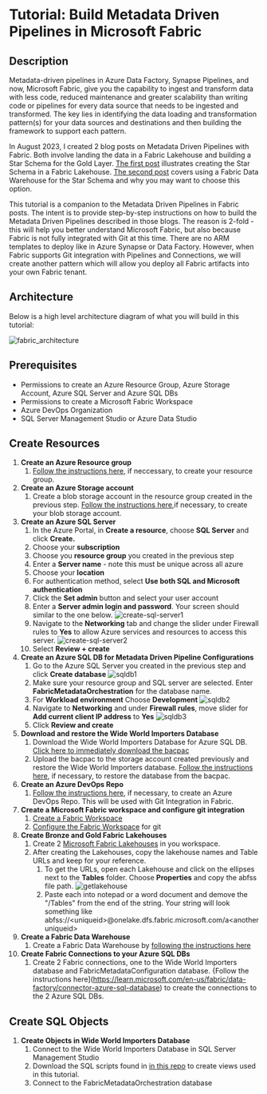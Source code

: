 # Tutorial: Build Metadata Driven Pipelines in Microsoft Fabric

## Description
Metadata-driven pipelines in Azure Data Factory, Synapse Pipelines, and now, Microsoft Fabric, give you the capability to ingest and transform data with less code, reduced maintenance and greater scalability than writing code or pipelines for every data source that needs to be ingested and transformed. The key lies in identifying the data loading and transformation pattern(s) for your data sources and destinations and then building the framework to support each pattern.

In August 2023, I created 2 blog posts on Metadata Driven Pipelines with Fabric. Both involve landing the data in a Fabric Lakehouse and building a Star Schema for the Gold Layer. [The first post](https://techcommunity.microsoft.com/t5/fasttrack-for-azure/metadata-driven-pipelines-for-microsoft-fabric/ba-p/3891651) illustrates creating the Star Schema in a Fabric Lakehouse. [The second post](https://techcommunity.microsoft.com/t5/fasttrack-for-azure/metadata-driven-pipelines-for-microsoft-fabric-part-2-data/ba-p/3906749) covers using a Fabric Data Warehouse for the Star Schema and why you may want to choose this option. 

This tutorial is a companion to the Metadata Driven Pipelines in Fabric posts. The intent is to provide step-by-step instructions on how to build the Metadata Driven Pipelines described in those blogs. The reason is 2-fold - this will help you better understand Microsoft Fabric, but also because Fabric is not fully integrated with Git at this time. There are no ARM templates to deploy like in Azure Synapse or Data Factory. However, when Fabric supports Git integration with Pipelines and Connections, we will create another pattern which will allow you deploy all Fabric artifacts into your own Fabric tenant.
## Architecture
Below is a high level architecture diagram of what you will build in this tutorial:

![fabric_architecture](images/fabric_metadata_architecture.jpg)
## Prerequisites
* Permissions to create an Azure Resource Group, Azure Storage Account, Azure SQL Server and Azure SQL DBs
* Permissions to create a Microsoft Fabric Workspace
* Azure DevOps Organization
* SQL Server Management Studio or Azure Data Studio
## Create Resources
1. **Create an Azure Resource group** 
    1. [Follow the instructions here](https://learn.microsoft.com/en-us/azure/azure-resource-manager/management/manage-resource-groups-portal), if neccessary, to create your resource group.
1. **Create an Azure Storage account**
    1. Create a blob storage account in the resource group created in the previous step. [Follow the instructions here](https://learn.microsoft.com/en-us/azure/storage/common/storage-account-create?tabs=azure-portal),if necessary, to create your blob storage account.
1. **Create an Azure SQL Server**
    1. In the Azure Portal, in **Create a resource**, choose **SQL Server** and click **Create.**
    1. Choose your **subscription**
    1. Choose you **resource group** you created in the previous step
    1. Enter a **Server name** - note this must be unique across all azure
    1. Choose your **location**
    1. For authentication method, select **Use both SQL and Microsoft authentication**
    1. Click the **Set admin** button and select your user account
    1. Enter a **Server admin login and password**. Your screen should similar to the one below.
       ![create-sql-server1](images/create-sqlserver-1.jpg)
    1. Navigate to the **Networking** tab and change the slider under Firewall rules to **Yes** to allow Azure services and resources to access this server.
      ![create-sql-server2](images/create-sqlsserver-2.jpg)
    1. Select **Review + create**
1. **Create an Azure SQL DB for Metadata Driven Pipeline Configurations**
    1. Go to the Azure SQL Server you created in the previous step and click **Create database**
    ![sqldb1](images/create-sqldb-1.jpg)
    1. Make sure your resource group and SQL server are selected. Enter **FabricMetadataOrchestration** for the database name.
    1. For **Workload environment** Choose **Development**
    ![sqldb2](images/create-sqldb-2.jpg)
    1. Navigate to **Networking** and under **Firewall rules**, move slider for **Add current client IP address** to **Yes**
    ![sqldb3](images/create-sqldb-3.jpg)
    1. Click **Review and create**
1. **Download and restore the Wide World Importers Database**
    1. Download the Wide World Importers Database for Azure SQL DB. [Click here to immediately download the bacpac](https://github.com/Microsoft/sql-server-samples/releases/download/wide-world-importers-v1.0/WideWorldImporters-Standard.bacpac)
    1. Upload the bacpac to the storage account created previously and restore the Wide World Importers database. [Follow the instructions here](https://learn.microsoft.com/en-us/azure/azure-sql/database/database-import?view=azuresql&tabs=azure-powershell), if necessary, to restore the database from the bacpac.
1. **Create an Azure DevOps Repo**
    1. [Follow the instructions here](https://learn.microsoft.com/en-us/azure/devops/repos/git/create-new-repo?view=azure-devops), if necessary, to create an Azure DevOps Repo. This will be used with Git Integration in Fabric.
1. **Create a Microsoft Fabric workspace and configure git integration**
    1. [Create a Fabric Workspace](https://learn.microsoft.com/en-us/fabric/get-started/create-workspaces)
    1. [Configure the Fabric Workspace](https://learn.microsoft.com/en-us/fabric/cicd/git-integration/git-get-started?tabs=commit-to-git) for git
1. **Create Bronze and Gold Fabric Lakehouses**
    1. Create 2 [Microsoft Fabric Lakehouses](https://learn.microsoft.com/en-us/fabric/data-engineering/create-lakehouse) in you workspace.
    1. After creating the Lakehouses, copy the lakehouse names and Table URLs and keep for your reference. 
        1. To get the URLs, open each Lakehouse and click on the ellipses next to the **Tables** folder. Choose **Properties** and copy the abfss file path.
     ![getlakehouse](images/get_lakehouse_url.jpg)
        1. Paste each into notepad or a word document and demove the "/Tables" from the end of the string. Your string will look something like abfss://\<uniqueid>@onelake.dfs.fabric.microsoft.com/a\<anotheruniqueid>
1. **Create a Fabric Data Warehouse**
    1. Create a Fabric Data Warehouse by [following the instructions here](https://learn.microsoft.com/en-us/fabric/data-warehouse/create-warehouse)
1. **Create Fabric Connections to your Azure SQL DBs**
    1. Create 2 Fabric connections, one to the Wide World Importers database and FabricMetadataConfiguration database. {Follow the instructions here](https://learn.microsoft.com/en-us/fabric/data-factory/connector-azure-sql-database) to create the connections to the 2 Azure SQL DBs.
## Create SQL Objects
1. **Create Objects in Wide World Importers Database**
    1. Connect to the Wide World Importers Database in SQL Server Management Studio
    1. Download the SQL scripts found in [in this repo](src/sql/1-wwi/create_source_views.sql) to create views used in this tutorial.
    1. Connect to the FabricMetadataOrchestration database 